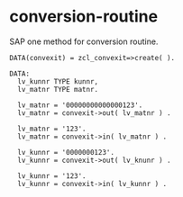 # conversion-routine
SAP one method for conversion routine.

```
DATA(convexit) = zcl_convexit=>create( ).

DATA:
  lv_kunnr TYPE kunnr,
  lv_matnr TYPE matnr.

  lv_matnr = '00000000000000123'.
  lv_matnr = convexit->out( lv_matnr ) .

  lv_matnr = '123'.
  lv_matnr = convexit->in( lv_matnr ) .

  lv_kunnr = '0000000123'.
  lv_kunnr = convexit->out( lv_knunr ) .

  lv_kunnr = '123'.
  lv_kunnr = convexit->in( lv_kunnr ) .

```

